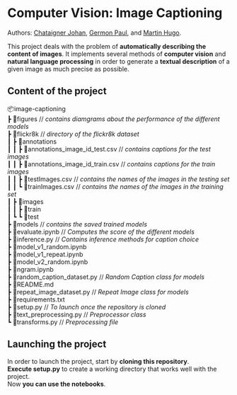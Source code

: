 # Computer Vision: Image Captioning

Authors: [Chataigner Johan](https://github.com/JohanChataigne), [Germon Paul](https://github.com/pgermon), and [Martin Hugo](https://github.com/ScarfZapdos).

This project deals with the problem of **automatically describing the content of images**. It implements several methods of **computer vision** and **natural language processing** in order to generate a **textual description** of a given image as much precise as possible.

## Content of the project

📦image-captioning  
 ┣ 📂figures // *contains diamgrams about the performance of the different models*  
 ┣ 📂flickr8k // *directory of the flickr8k dataset*  
 ┃ ┣ 📂annotations  
 ┃ ┃ ┣ 📜annotations_image_id_test.csv // *contains captions for the test images*  
 ┃ ┃ ┣ 📜annotations_image_id_train.csv  // *contains captions for the train images*    
 ┃ ┃ ┣ 📜testImages.csv // *contains the names of the images in the testing set*   
 ┃ ┃ ┗ 📜trainImages.csv  // *contains the names of the images in the training set*   
 ┃ ┣ 📂images  
 ┃ ┃ ┣ 📂train  
 ┃ ┗ ┗ 📂test  
 ┣ 📂models // *contains the saved trained models*  
 ┣ 📜evaluate.ipynb // *Computes the score of the different models*  
 ┣ 📜inference.py // *Contains inference methods for caption choice*  
 ┣ 📜model_v1_random.ipynb  
 ┣ 📜model_v1_repeat.ipynb  
 ┣ 📜model_v2_random.ipynb  
 ┣ 📜ngram.ipynb  
 ┣ 📜random_caption_dataset.py //  *Random Caption class for models*   
 ┣ 📜README.md  
 ┣ 📜repeat_image_dataset.py //  *Repeat Image class for models*  
 ┣ 📜requirements.txt  
 ┣ 📜setup.py // *To launch once the repository is cloned*   
 ┣ 📜text_preprocessing.py // *Preprocessor class*  
 ┗ 📜transforms.py // *Preprocessing file*  


## Launching the project

In order to launch the project, start by **cloning this repository**.  
**Execute setup.py** to create a working directory that works well with the project.  
Now **you can use the notebooks**.  
